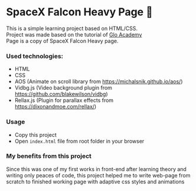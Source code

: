 # SpaceX Falcon Heavy Page 🚀

This is a simple learning project based on HTML/CSS.  
Project was made based on the tutorial of [Glo Academy](https://glo.academy)  
Page is a copy of SpaceX Falcon Heavy page.

### Used technologies:
- HTML
- CSS
- AOS (Animate on scroll library from https://michalsnik.github.io/aos/)
- Vidbg.js (Video background plugin from https://github.com/blakewilson/vidbg)
- Rellax.js (Plugin for parallax effects from https://dixonandmoe.com/rellax/)

### Usage

- Copy this project
- Open ```index.html``` file from root folder in your browser

### My benefits from this project
Since this was one of my first works in front-end 
after learning theory and writing only peaces of code, 
this project helped me to write web-page from scratch to finished working page
with adaptive css styles and animations
